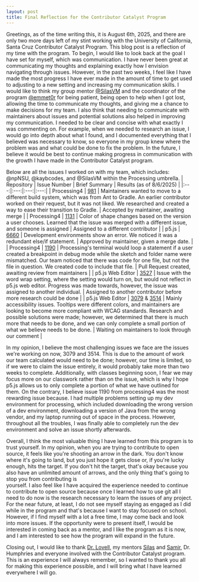 ```yaml
---
layout: post
title: Final Reflection for the Contributor Catalyst Program
---
```


Greetings, as of the time writing this, it is August 6th, 2025, and there are only two more days left of my stint working with the University of California, 
Santa Cruz Contributor Catalyst Program. This blog post is a reflection of my time with the program. To begin, I would like to look back at the goal I have set 
for myself, which was communication. I have never been great at communicating my thoughts and explaining exactly how I envision navigating through issues.
However, in the past two weeks, I feel like I have made the most progress I have ever made in the amount of time to get used to adjusting to a new setting 
and increasing my communication skills. I would like to think my group mentor [@SilasVM](https://github.com/SilasVM) and the coordinator of the program 
[@emmet0r](https://github.com/emmet0r) for being patient, being open to help when I got lost, allowing the time to communicate my thoughts,
and giving me a chance to make decisions for my team. I also think that needing to communicate with maintainers about issues and potential solutions also helped in
improving my communication. I needed to be clear and concise with what exactly I was commenting on. For example, when we needed to research an issue, I would
go into depth about what I found, and I documented everything that I believed was necessary to know, so everyone in my group knew where the problem was and what 
could be done to fix the problem. In the future, I believe it would be best to continue making progress in communication with the growth I have made in the 
Contributor Catalyst program.

Below are all the issues I worked on with my team, which includes: @npNSU, @kaybcodes, and @SilasVM within the Processing umbrella.
| Repository | Issue Number | Brief Summary | Results (as of 8/6/2025) |
|:---:|:---:|:---:|:---:|
| Processing4 | [981](https://github.com/processing/processing4/issues/981) | Maintainers wanted to move to a different build system, which was from Ant to Gradle. An earlier contributor worked on their request, but it was not liked. We researched and created a way to ease their transition to Gradle. | Accepted by maintainer, awaiting merge |
| Processing4 | [1131](https://github.com/processing/processing4/issues/1131) | Color of shape changes based on the version a user chooses. Learned that the issue was merged with a different issue, and someone is assigned | Assigned to a different contributor |
| p5.js | [6660](https://github.com/processing/p5.js/issues/6660) | Development environments show an error. We noticed it was a redundant else/if statement. | Approved by maintainer, given a merge date. |
| Processing4 | [1190](https://github.com/processing/processing4/issues/1190) | Processing's terminal would loop a statement if a user created a breakpoint in debug mode while the sketch and folder name were mismatched. Our team noticed that there was code for one file, but not the file in question. We created code to include that file. | Pull Request created, awaiting review from maintainers |
| p5.js Web Editor | [3527](https://github.com/processing/p5.js-web-editor/issues/3527) | Issue with the word wrap setting, where the setting would turn on, but would not reflect in p5.js web editor. Progress was made towards, however, the issue was assigned to another individual. | Assigned to another contributor before more research could be done |
| p5.js Web Editor | [3079](https://github.com/processing/p5.js-web-editor/issues/3079) & [3514](https://github.com/processing/p5.js-web-editor/pull/3514) | Mainly accessibility issues. Tooltips were different colors, and maintainers are looking to become more compliant with WCAG standards. Research and possible solutions were made; however, we determined that there is much more that needs to be done, and we can only complete a small portion of what we believe needs to be done. | Waiting on maintainers to look through our comment |

In my opinion, I believe the most challenging issues we face are the issues we're working on now, 3079 and 3514. This is due to the amount of work our team 
calculated would need to be done; however, our time is limited, so if we were to claim the issue entirely, it would probably take more than two weeks to complete.
Additionally, with classes beginning soon, I fear we may focus more on our classwork rather than on the issue, which is why I hope p5.js allows us to only 
complete a portion of what we have outlined for them. On the contrary, I believe issue 1190 from processing4 was the most rewarding issue because. I had multiple 
problems setting up my dev environment for processing, which included downloading the wrong version of a dev environment, downloading a version of Java from 
the wrong vendor, and my laptop running out of space in the process. However, throughout all the troubles, I was finally able to completely run the dev
environment and solve an issue shortly afterwards.

Overall, I think the most valuable thing I have learned from this program is to trust yourself. In my opinion, when you are trying to contribute to open source,
it feels like you're shooting an arrow in the dark. You don't know where it's going to land, but you just hope it gets close or, if you're lucky enough, hits the 
target. If you don't hit the target, that's okay because you also have an unlimited amount of arrows, and the only thing that's going to stop you from contributing is  
yourself. I also feel like I have acquired the experience needed to continue to contribute to open source because once I learned how to use git all I need to do
now is the research necessary to learn the issues of any project. For the near future, at least, I do not see myself staying as engaged as I did while in the program
and that's because I want to stay focused on school. However, if I find myself with a lot a free time, I may come back and look into more issues.
If the opportunity were to present itself, I would be interested in coming back as a mentor, and I like the program as it is now, and I am interested to see 
how the program will expand in the future.

Closing out, I would like to thank [Dr. Lovell](https://www.linkedin.com/in/emilymarielovell/), my mentors [Silas](https://www.linkedin.com/in/silas-morgan-87086420b/) and [Samir](https://www.linkedin.com/in/vertexshader/),
Dr. Humphries and everyone involved with the Contributor Catalyst program. This is an experience I will always remember, so I wanted to thank you all 
for making this experience possible, and I will bring what I have learned everywhere I will go.
